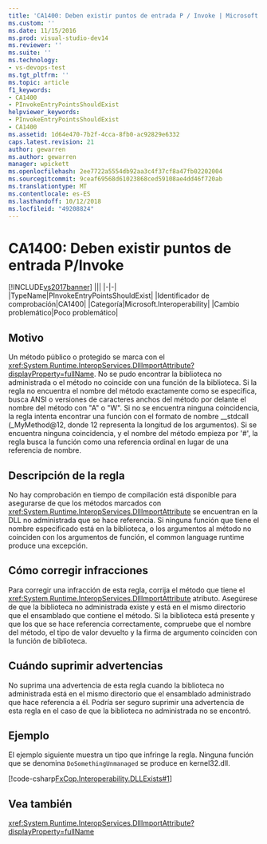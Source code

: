 ```yaml
---
title: 'CA1400: Deben existir puntos de entrada P / Invoke | Microsoft Docs'
ms.custom: ''
ms.date: 11/15/2016
ms.prod: visual-studio-dev14
ms.reviewer: ''
ms.suite: ''
ms.technology:
- vs-devops-test
ms.tgt_pltfrm: ''
ms.topic: article
f1_keywords:
- CA1400
- PInvokeEntryPointsShouldExist
helpviewer_keywords:
- PInvokeEntryPointsShouldExist
- CA1400
ms.assetid: 1d64e470-7b2f-4cca-8fb0-ac92829e6332
caps.latest.revision: 21
author: gewarren
ms.author: gewarren
manager: wpickett
ms.openlocfilehash: 2ee7722a5554db92aa3c4f37cf8a47fb02202004
ms.sourcegitcommit: 9ceaf69568d61023868ced59108ae4dd46f720ab
ms.translationtype: MT
ms.contentlocale: es-ES
ms.lasthandoff: 10/12/2018
ms.locfileid: "49208824"
---
```

# <a name="ca1400-pinvoke-entry-points-should-exist"></a>CA1400: Deben existir puntos de entrada P/Invoke
[!INCLUDE[vs2017banner](../includes/vs2017banner.md)]
|||
|-|-|
|TypeName|PInvokeEntryPointsShouldExist|
|Identificador de comprobación|CA1400|
|Categoría|Microsoft.Interoperability|
|Cambio problemático|Poco problemático|

## <a name="cause"></a>Motivo
 Un método público o protegido se marca con el <xref:System.Runtime.InteropServices.DllImportAttribute?displayProperty=fullName>. No se pudo encontrar la biblioteca no administrada o el método no coincide con una función de la biblioteca. Si la regla no encuentra el nombre del método exactamente como se especifica, busca ANSI o versiones de caracteres anchos del método por delante el nombre del método con "A" o "W". Si no se encuentra ninguna coincidencia, la regla intenta encontrar una función con el formato de nombre __stdcall (_MyMethod@12, donde 12 representa la longitud de los argumentos). Si se encuentra ninguna coincidencia, y el nombre del método empieza por '#', la regla busca la función como una referencia ordinal en lugar de una referencia de nombre.

## <a name="rule-description"></a>Descripción de la regla
 No hay comprobación en tiempo de compilación está disponible para asegurarse de que los métodos marcados con <xref:System.Runtime.InteropServices.DllImportAttribute> se encuentran en la DLL no administrada que se hace referencia. Si ninguna función que tiene el nombre especificado está en la biblioteca, o los argumentos al método no coinciden con los argumentos de función, el common language runtime produce una excepción.

## <a name="how-to-fix-violations"></a>Cómo corregir infracciones
 Para corregir una infracción de esta regla, corrija el método que tiene el <xref:System.Runtime.InteropServices.DllImportAttribute> atributo. Asegúrese de que la biblioteca no administrada existe y está en el mismo directorio que el ensamblado que contiene el método. Si la biblioteca está presente y que los que se hace referencia correctamente, compruebe que el nombre del método, el tipo de valor devuelto y la firma de argumento coinciden con la función de biblioteca.

## <a name="when-to-suppress-warnings"></a>Cuándo suprimir advertencias
 No suprima una advertencia de esta regla cuando la biblioteca no administrada está en el mismo directorio que el ensamblado administrado que hace referencia a él. Podría ser seguro suprimir una advertencia de esta regla en el caso de que la biblioteca no administrada no se encontró.

## <a name="example"></a>Ejemplo
 El ejemplo siguiente muestra un tipo que infringe la regla. Ninguna función que se denomina `DoSomethingUnmanaged` se produce en kernel32.dll.

 [!code-csharp[FxCop.Interoperability.DLLExists#1](../snippets/csharp/VS_Snippets_CodeAnalysis/FxCop.Interoperability.DLLExists/cs/FxCop.Interoperability.DLLExists.cs#1)]

## <a name="see-also"></a>Vea también
 <xref:System.Runtime.InteropServices.DllImportAttribute?displayProperty=fullName>



